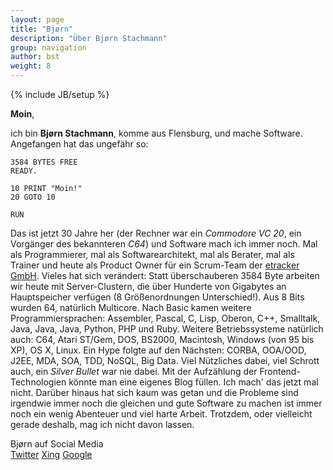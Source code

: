 ```yaml
---
layout: page
title: "Bjørn"
description: "Über Bjørn Stachmann"
group: navigation
author: bst
weight: 8
---
```

{% include JB/setup %}

**Moin**,

ich bin **Bjørn Stachmann**, komme aus Flensburg, und mache
Software. Angefangen hat das ungefähr so:

	3584 BYTES FREE
	READY.
		
	10 PRINT "Moin!"
	20 GOTO 10
	
	RUN
    
Das ist jetzt 30 Jahre her (der Rechner war ein *Commodore VC 20*, 
ein Vorgänger des bekannteren *C64*) und Software mach ich immer noch.
Mal als Programmierer, mal als Softwarearchitekt, mal als Berater, 
mal als Trainer und heute als Product Owner für ein Scrum-Team
der [etracker GmbH](http://www.etracker.de). Vieles hat sich verändert:
Statt überschauberen 3584 Byte arbeiten wir heute mit Server-Clustern,
die über Hunderte von Gigabytes an Hauptspeicher verfügen (8 Größenordnungen
Unterschied!).
Aus 8 Bits wurden 64, natürlich Multicore.
Nach Basic kamen weitere Programmiersprachen: Assembler, Pascal,
C, Lisp, Oberon, C++, Smalltalk, Java, Java, Java, Python, PHP und Ruby.
Weitere Betriebssysteme natürlich auch: C64, Atari ST/Gem, DOS,
BS2000, Macintosh, Windows (von 95 bis XP), OS X, Linux.
Ein Hype folgte auf den Nächsten: CORBA, OOA/OOD, J2EE, MDA, SOA, TDD,
NoSQL, Big Data. Viel Nützliches dabei, viel Schrott auch, ein
*Silver Bullet* war nie dabei. Mit der Aufzählung der Frontend-Technologien
könnte man eine eigenes Blog füllen. Ich mach' das jetzt mal nicht.
Darüber hinaus hat sich kaum was getan und die Probleme sind irgendwie
immer noch die gleichen und gute Software zu machen ist immer noch
ein wenig Abenteuer und viel harte Arbeit. 
Trotzdem, oder vielleicht gerade deshalb, mag ich nicht davon lassen.
 

<div class="span3" align="left">
	Bjørn auf Social Media<br/> 
    <a href="http://www.twitter.com/old_stachi">Twitter</a>
    <a href="http://www.xing.com/profile/Bjorn_Stachmann">Xing</a>
    <a href="https://plus.google.com/107293837004630946370?rel=me">Google</a><br/>
</div>
